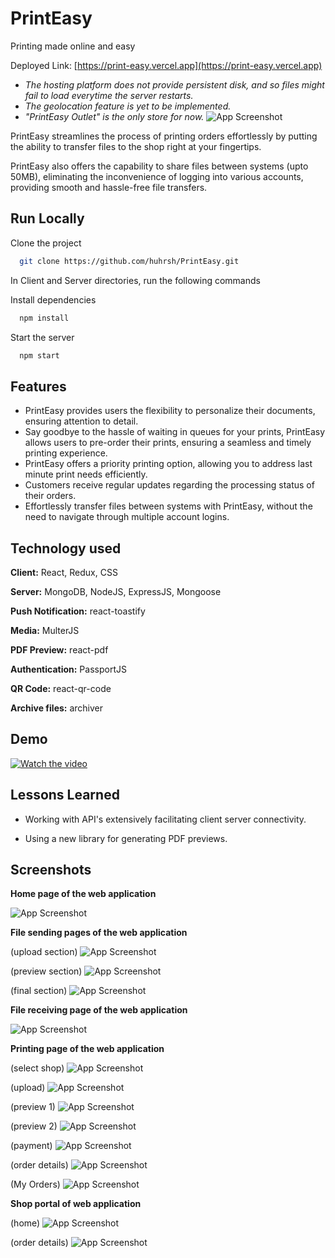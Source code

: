 
# PrintEasy

Printing made online and easy

Deployed Link: [https://print-easy.vercel.app](https://print-easy.vercel.app)

- _The hosting platform does not provide persistent disk, and so files might fail to load everytime the server restarts._
- _The geolocation feature is yet to be implemented._
- _"PrintEasy Outlet" is the only store for now._
![App Screenshot](https://res.cloudinary.com/dddnk0dcn/image/upload/v1706857955/Screenshot_329_rjqyjo.png?text=Home+Page)

PrintEasy streamlines the process of printing orders effortlessly by putting the ability to transfer files to the shop right at your fingertips.

PrintEasy also offers the capability to share files between systems (upto 50MB), eliminating the inconvenience of logging into various accounts, providing smooth and hassle-free file transfers.
## Run Locally

Clone the project

```bash
  git clone https://github.com/huhrsh/PrintEasy.git
```

In Client and Server directories, run the following commands

Install dependencies

```bash
  npm install
```

Start the server

```bash
  npm start
```

## Features

- PrintEasy provides users the flexibility to personalize their documents, ensuring attention to detail.
- Say goodbye to the hassle of waiting in queues for your prints, PrintEasy allows users to pre-order their prints, ensuring a seamless and timely printing experience.
- PrintEasy offers a priority printing option, allowing you to address last minute print needs efficiently.
- Customers receive regular updates regarding the processing status of their orders.
- Effortlessly transfer files between systems with PrintEasy, without the need to navigate through multiple account logins.

## Technology used

**Client:** React, Redux, CSS

**Server:** MongoDB, NodeJS, ExpressJS, Mongoose

**Push Notification:** react-toastify

**Media:** MulterJS

**PDF Preview:** react-pdf

**Authentication:** PassportJS

**QR Code:** react-qr-code

**Archive files:** archiver




## Demo

[![Watch the video](https://res.cloudinary.com/dddnk0dcn/image/upload/v1706857955/Screenshot_329_rjqyjo.png)](https://www.loom.com/share/f10c5fb0f50a49e6b9066bdbc1e44c91?sid=6110a50b-7574-4589-be5e-6379a96ff603)


## Lessons Learned

- Working with API's extensively facilitating client server connectivity.

- Using a new library for generating PDF previews.


## Screenshots


**Home page of the web application**

![App Screenshot](https://res.cloudinary.com/dddnk0dcn/image/upload/v1706857955/Screenshot_329_rjqyjo.png?text=Home+Page)


**File sending pages of the web application**

(upload section)
![App Screenshot](https://res.cloudinary.com/dddnk0dcn/image/upload/v1706858145/Screenshot_2024-02-02_124456_d7jqq5.png?text=Send+Page)

(preview section)
![App Screenshot](https://res.cloudinary.com/dddnk0dcn/image/upload/v1706858380/Screenshot_2024-02-02_124928_nhrdst.png?text=Send+Page)

(final section)
![App Screenshot](https://res.cloudinary.com/dddnk0dcn/image/upload/v1706858278/Screenshot_330_wvclsi.png?text=Send+Page+End)


**File receiving page of the web application**

![App Screenshot](https://res.cloudinary.com/dddnk0dcn/image/upload/v1706858600/Screenshot_2024-02-02_125225_h4th8o.png?text=Receive+Page)


**Printing page of the web application**

(select shop)
![App Screenshot](https://res.cloudinary.com/dddnk0dcn/image/upload/v1706858966/Screenshot_332_jtnz7i.png?text=Print+Select+Page)


(upload)
![App Screenshot](https://res.cloudinary.com/dddnk0dcn/image/upload/v1706858966/Screenshot_2024-02-02_125602_ltomoj.png?text=Print+Upload+Page)


(preview 1)
![App Screenshot](https://res.cloudinary.com/dddnk0dcn/image/upload/v1706858966/Screenshot_2024-02-02_125618_lgcbn4.png?text=Print+Preview+Page+1)


(preview 2)
![App Screenshot](https://res.cloudinary.com/dddnk0dcn/image/upload/v1706858966/Screenshot_2024-02-02_125630_rhbthw.png?text=Print+Preview+Page+2)


(payment)
![App Screenshot](https://res.cloudinary.com/dddnk0dcn/image/upload/v1706858966/Screenshot_2024-02-02_125639_pplaxs.png?text=Print+Payment+Page)


(order details)
![App Screenshot](https://res.cloudinary.com/dddnk0dcn/image/upload/v1706858966/Screenshot_2024-02-02_125648_pjvvm9.png?text=Print+Order+Details+Page)


(My Orders)
![App Screenshot](https://res.cloudinary.com/dddnk0dcn/image/upload/v1706858965/Screenshot_334_sm3njm.png?text=My+Orders+Page)

**Shop portal of web application**

(home)
![App Screenshot](https://res.cloudinary.com/dddnk0dcn/image/upload/v1706858966/Screenshot_333_clsmcf.png?text=Shop+Home+Page)


(order details)
![App Screenshot](https://res.cloudinary.com/dddnk0dcn/image/upload/v1706858966/Screenshot_335_npdwbp.png?text=Shop+Order+Details)




